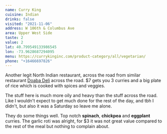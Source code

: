 ```yaml
---
name: Curry King
cuisine: Indian
drinks: false
visited: "2021-11-06"
address: W 106th & Columbus Ave
area: Upper West Side
taste: 2
value: 2
lat: 40.799549133986545
lon: -73.9628687294095
menu: https://currykinginc.com/product-category/all/vegetarian/
phone: "+16466697826"
---
```


Another legit North Indian restaurant, across the road from similar restaurant [Doaba Deli](/places/doaba-deli/) across the road. $7 gets you 3 curries and a big plate of rice which is cooked with spices and veggies.

The stuff here is much more oily and heavy than the stuff across the road. Like I wouldn't expect to get much done for the rest of the day, and tbh I didn't, but also it was a Saturday so leave me alone.

They do some things well. Top notch **spinach**, **chickpea** and **eggplant** curries. The garlic roti was alright, for $3 it was not great value compared to the rest of the meal but nothing to complain about.
